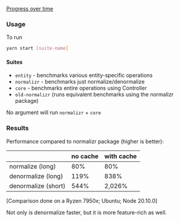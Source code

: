 [Progress over time](https://reactive.github.io/data-client/dev/bench/)

### Usage

To run

```bash
yarn start [suite-name]
```

#### Suites

- `entity` - benchmarks various entity-specific operations
- `normalizr` - benchmarks just normalize/denormalize
- `core` - benchmarks entire operations using Controller
- `old-normalizr` (runs equivalent benchmarks using the normalizr package)

No argument will run `normalizr` + `core`

### Results

Performance compared to normalizr package (higher is better):

|                     | no cache | with cache |
| ------------------- | -------- | ---------- |
| normalize (long)    | 80%     | 80%       |
| denormalize (long)  | 119%     | 838%     |
| denormalize (short) | 544%     | 2,026%     |

[Comparison done on a Ryzen 7950x; Ubuntu; Node 20.10.0]

Not only is denormalize faster, but it is more feature-rich as well.
